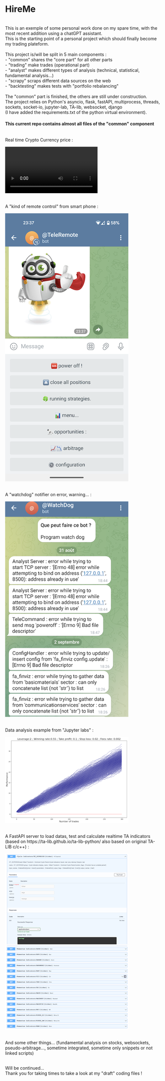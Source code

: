 # HireMe

<br>
This is an exemple of some personal work done on my spare time, with the most recent addition using a chatGPT assistant. <br>
This is the starting point of a personal project which should finally become my trading plateform.
<br><br>
This project is/will be split in 5 main components :<br>
       - "common" shares the "core part" for all other parts <br>
       - "trading" make trades (operational part) <br>
       - "analyst" makes different types of analysis (technical, statistical, fundamental analysis...) <br>
       - "scrapy" scraps different data sources on the web <br>
       - "backtesting" makes tests with "portfolio rebalancing" <br>

<br>
The "common" part is finished, the others are still under construction.<br>                                                                             
The project relies on Python's asyncio, flask, fastAPI, multiprocess, threads, sockets, socket-io, jupyter-lab, TA-lib, websocket, django <br>
(I have added the requirements.txt of the python virtual environment).

<br>

<h4>This current repo contains almost all  files of the "common" component </h4>

<br>
Real time Crypto Currency price :

![Real Time Crypto](crypto.mp4)


<br> 
A "kind of remote control" from smart phone :

![Remote App Telegram](WithoutDynDNS.png)

<br> 
A "watchdog" notifier on error, warning... :

![Notifs](WatchDog.png)

<br>
Data analysis example from "Jupyter labs" : 

![Monte Carlo](MonteCarlo.png)

<br>
A FastAPI server to load datas, test and calculate realtime TA indicators (based on https://ta-lib.github.io/ta-lib-python/ also based on original TA-LIB c/c++) :

![FastAPI1](fast1.png)
![FastAPI2](fast2.png)



<br>
And some other things... (fundamental analysis on stocks, websockets, pseudo-arbitrage..., sometime integrated, sometime only snippets or not linked scripts)<br><br>

Will be continued...<br>
Thank you for taking times to take a look at my "draft" coding files !<br>


